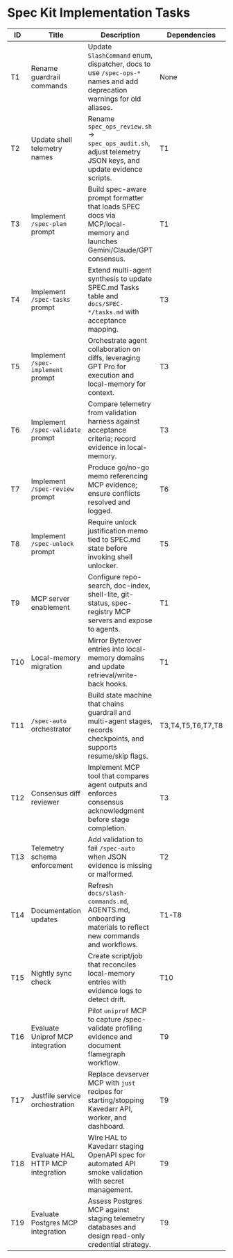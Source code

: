 # Spec Kit Implementation Tasks

| ID | Title | Description | Dependencies | Owner | Status |
| --- | --- | --- | --- | --- | --- |
| T1 | Rename guardrail commands | Update `SlashCommand` enum, dispatcher, docs to use `/spec-ops-*` names and add deprecation warnings for old aliases. | None | Code | Done |
| T2 | Update shell telemetry names | Rename `spec_ops_review.sh` → `spec_ops_audit.sh`, adjust telemetry JSON keys, and update evidence scripts. | T1 | Code | Done |
| T3 | Implement `/spec-plan` prompt | Build spec-aware prompt formatter that loads SPEC docs via MCP/local-memory and launches Gemini/Claude/GPT consensus. | T1 | Claude MAX | Done |
| T4 | Implement `/spec-tasks` prompt | Extend multi-agent synthesis to update SPEC.md Tasks table and `docs/SPEC-*/tasks.md` with acceptance mapping. | T3 | Claude MAX | Done |
| T5 | Implement `/spec-implement` prompt | Orchestrate agent collaboration on diffs, leveraging GPT Pro for execution and local-memory for context. | T3 | Code | Done |
| T6 | Implement `/spec-validate` prompt | Compare telemetry from validation harness against acceptance criteria; record evidence in local-memory. | T3 | Gemini Ultra | Done |
| T7 | Implement `/spec-review` prompt | Produce go/no-go memo referencing MCP evidence; ensure conflicts resolved and logged. | T6 | Claude MAX | Done |
| T8 | Implement `/spec-unlock` prompt | Require unlock justification memo tied to SPEC.md state before invoking shell unlocker. | T5 | Gemini Ultra | Done |
| T9 | MCP server enablement | Configure repo-search, doc-index, shell-lite, git-status, spec-registry MCP servers and expose to agents. | T1 | Code | Done |
| T10 | Local-memory migration | Mirror Byterover entries into local-memory domains and update retrieval/write-back hooks. | T1 | Code | Backlog |
| T11 | `/spec-auto` orchestrator | Build state machine that chains guardrail and multi-agent stages, records checkpoints, and supports resume/skip flags. | T3,T4,T5,T6,T7,T8 | Code | Done |
| T12 | Consensus diff reviewer | Implement MCP tool that compares agent outputs and enforces consensus acknowledgment before stage completion. | T3 | Gemini Ultra | Backlog |
| T13 | Telemetry schema enforcement | Add validation to fail `/spec-auto` when JSON evidence is missing or malformed. | T2 | Code | Backlog |
| T14 | Documentation updates | Refresh `docs/slash-commands.md`, AGENTS.md, onboarding materials to reflect new commands and workflows. | T1-T8 | Code | In Progress |
| T15 | Nightly sync check | Create script/job that reconciles local-memory entries with evidence logs to detect drift. | T10 | Code | Backlog |
| T16 | Evaluate Uniprof MCP integration | Pilot `uniprof` MCP to capture /spec-validate profiling evidence and document flamegraph workflow. | T9 | Code | Backlog |
| T17 | Justfile service orchestration | Replace devserver MCP with `just` recipes for starting/stopping Kavedarr API, worker, and dashboard. | T9 | Code | Done |
| T18 | Evaluate HAL HTTP MCP integration | Wire HAL to Kavedarr staging OpenAPI spec for automated API smoke validation with secret management. | T9 | Code | In Progress |
| T19 | Evaluate Postgres MCP integration | Assess Postgres MCP against staging telemetry databases and design read-only credential strategy. | T9 | Code | Backlog |
